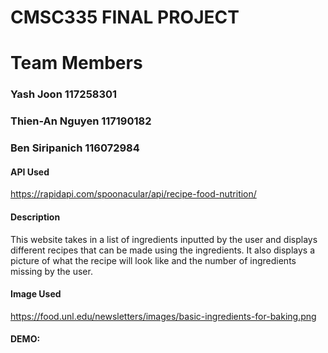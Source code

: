 # CMSC335 FINAL PROJECT
# Team Members
### Yash Joon 117258301
### Thien-An Nguyen 117190182
### Ben Siripanich 116072984

#### API Used
https://rapidapi.com/spoonacular/api/recipe-food-nutrition/

#### Description
This website takes in a list of ingredients inputted by the user and displays different
recipes that can be made using the ingredients. It also displays a picture of what the recipe will look like
and the number of ingredients missing by the user. 

#### Image Used
https://food.unl.edu/newsletters/images/basic-ingredients-for-baking.png

#### DEMO: 
